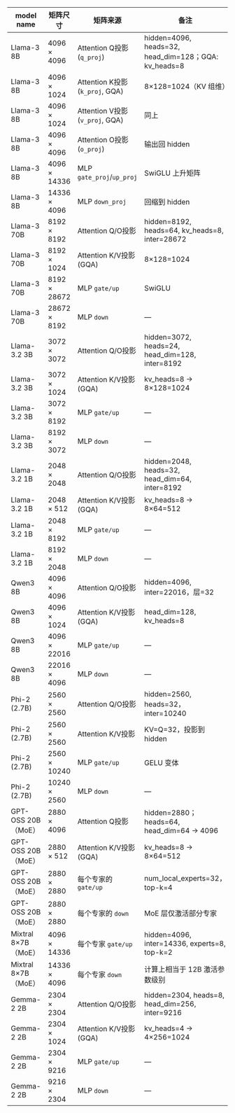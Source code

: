 | model name | 矩阵尺寸 | 矩阵来源 | 备注 |
|---|---|---|---|
| Llama-3 8B | 4096 × 4096 | Attention Q投影 (`q_proj`) | hidden=4096, heads=32, head_dim=128；GQA: kv_heads=8 |
| Llama-3 8B | 4096 × 1024 | Attention K投影 (`k_proj`, GQA) | 8×128=1024（KV 组维） |
| Llama-3 8B | 4096 × 1024 | Attention V投影 (`v_proj`, GQA) | 同上 |
| Llama-3 8B | 4096 × 4096 | Attention O投影 (`o_proj`) | 输出回 hidden |
| Llama-3 8B | 4096 × 14336 | MLP `gate_proj`/`up_proj` | SwiGLU 上升矩阵 |
| Llama-3 8B | 14336 × 4096 | MLP `down_proj` | 回缩到 hidden |
| Llama-3 70B | 8192 × 8192 | Attention Q/O投影 | hidden=8192, heads=64, kv_heads=8, inter=28672 |
| Llama-3 70B | 8192 × 1024 | Attention K/V投影 (GQA) | 8×128=1024 |
| Llama-3 70B | 8192 × 28672 | MLP `gate/up` | SwiGLU |
| Llama-3 70B | 28672 × 8192 | MLP `down` | — |
| Llama-3.2 3B | 3072 × 3072 | Attention Q/O投影 | hidden=3072, heads=24, head_dim=128, inter=8192 |
| Llama-3.2 3B | 3072 × 1024 | Attention K/V投影 (GQA) | kv_heads=8 → 8×128=1024 |
| Llama-3.2 3B | 3072 × 8192 | MLP `gate/up` | — |
| Llama-3.2 3B | 8192 × 3072 | MLP `down` | — |
| Llama-3.2 1B | 2048 × 2048 | Attention Q/O投影 | hidden=2048, heads=32, head_dim=64, inter=8192 |
| Llama-3.2 1B | 2048 × 512 | Attention K/V投影 (GQA) | kv_heads=8 → 8×64=512 |
| Llama-3.2 1B | 2048 × 8192 | MLP `gate/up` | — |
| Llama-3.2 1B | 8192 × 2048 | MLP `down` | — |
| Qwen3 8B | 4096 × 4096 | Attention Q/O投影 | hidden=4096, inter=22016，层=32 |
| Qwen3 8B | 4096 × 1024 | Attention K/V投影 (GQA) | head_dim=128, kv_heads=8 |
| Qwen3 8B | 4096 × 22016 | MLP `gate/up` | — |
| Qwen3 8B | 22016 × 4096 | MLP `down` | — |
| Phi-2 (2.7B) | 2560 × 2560 | Attention Q/O投影 | hidden=2560, heads=32，inter=10240 |
| Phi-2 (2.7B) | 2560 × 2560 | Attention K/V投影 | KV=Q=32，投影到 hidden |
| Phi-2 (2.7B) | 2560 × 10240 | MLP `gate/up` | GELU 变体 |
| Phi-2 (2.7B) | 10240 × 2560 | MLP `down` | — |
| GPT-OSS 20B（MoE） | 2880 × 4096 | Attention Q投影 | hidden=2880；heads=64, head_dim=64 → 4096 |
| GPT-OSS 20B（MoE） | 2880 × 512 | Attention K/V投影 (GQA) | kv_heads=8 → 8×64=512 |
| GPT-OSS 20B（MoE） | 2880 × 2880 | 每个专家的 `gate/up` | num_local_experts=32，top-k=4 |
| GPT-OSS 20B（MoE） | 2880 × 2880 | 每个专家的 `down` | MoE 层仅激活部分专家 |
| Mixtral 8×7B（MoE） | 4096 × 14336 | 每个专家 `gate/up` | hidden=4096, inter=14336, experts=8, top-k=2 |
| Mixtral 8×7B（MoE） | 14336 × 4096 | 每个专家 `down` | 计算上相当于 12B 激活参数级别 |
| Gemma-2 2B | 2304 × 2304 | Attention Q/O投影 | hidden=2304, heads=8, head_dim=256, inter=9216 |
| Gemma-2 2B | 2304 × 1024 | Attention K/V投影 (GQA) | kv_heads=4 → 4×256=1024 |
| Gemma-2 2B | 2304 × 9216 | MLP `gate/up` | — |
| Gemma-2 2B | 9216 × 2304 | MLP `down` | — |
